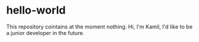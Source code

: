 # hello-world
This repository cointains at the moment nothing.
Hi, I'm Kamil, I'd like to be a junior developer in the future.
